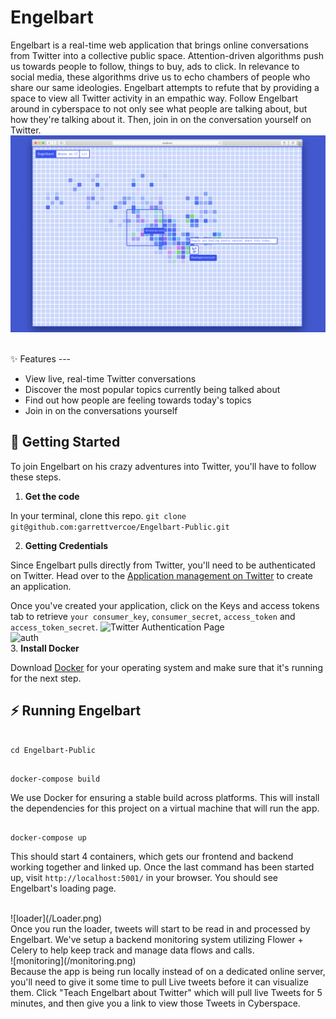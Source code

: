 # Engelbart

Engelbart is a real-time web application that brings online conversations from Twitter into a collective public space. Attention-driven algorithms push us towards people to follow, things to buy, ads to click. In relevance to social media, these algorithms drive us to echo chambers of people who share our same ideologies. Engelbart attempts to refute that by providing a space to view all Twitter activity in an empathic way. Follow Engelbart around in cyberspace to not only see what people are talking about, but how they're talking about it. Then, join in on the conversation yourself on Twitter.
<br/>
![cover](/Engelbart.png)

<br/>
✨ Features
---

* View live, real-time Twitter conversations
* Discover the most popular topics currently being talked about
* Find out how people are feeling towards today's topics
* Join in on the conversations yourself

🚀 Getting Started
---

To join Engelbart on his crazy adventures into Twitter, you'll have to follow these steps.

1. **Get the code**

  In your terminal, clone this repo.
```git clone git@github.com:garrettvercoe/Engelbart-Public.git```

2. **Getting Credentials**

  Since Engelbart pulls directly from Twitter, you'll need to be authenticated on Twitter.  Head over to the [Application management on Twitter](https://developer.twitter.com/en/apps) to create an application.
  
  Once you've created your application, click on the Keys and access tokens tab to retrieve `your consumer_key`, `consumer_secret`, `access_token` and `access_token_secret`.
![Twitter Authentication Page](https://camo.githubusercontent.com/c8c251be2fdc49039fb26a2e67d89feff3e63d34/68747470733a2f2f7370617469652e6769746875622e696f2f747769747465722d73747265616d696e672d6170692f696d616765732f747769747465722e6a7067)
<br/>
  ![auth](/auth.png)
<br/>
3. **Install Docker**

  Download [Docker](https://docs.docker.com/get-docker/) for your operating system and make sure that it's running for the next step.

⚡️ Running Engelbart
---

```

cd Engelbart-Public

```

```

docker-compose build

```

We use Docker for ensuring a stable build across platforms. This will install the dependencies for this project on a virtual machine that will run the app.

```

docker-compose up

```

This should start 4 containers, which gets our frontend and backend working together and linked up. 
Once the last command has been started up, visit `http://localhost:5001/` in your browser. You should see Engelbart's loading page.

<br/>
![loader](/Loader.png)
<br/>
Once you run the loader, tweets will start to be read in and processed by Engelbart. We've setup a backend monitoring system utilizing Flower + Celery to help keep track and manage data flows and calls.
<br/>
![monitoring](/monitoring.png)
<br/>
Because the app is being run locally instead of on a dedicated online server, you'll need to give it some time to pull Live tweets before it can visualize them.
Click "Teach Engelbart about Twitter" which will pull live Tweets for 5 minutes, and then give you a link to view those Tweets in Cyberspace.


